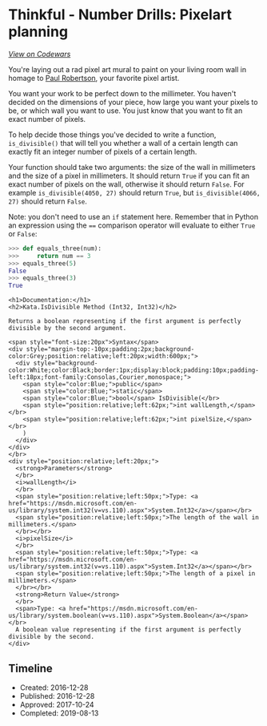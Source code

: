 # Thinkful - Number Drills: Pixelart planning
[*View on Codewars*](https://www.codewars.com/kata/thinkful-number-drills-pixelart-planning)

You're laying out a rad pixel art mural to paint on your living room wall in homage to [Paul Robertson](http://68.media.tumblr.com/0f55f7f3789a354cfcda7c2a64f501d1/tumblr_o7eq3biK9s1qhccbco1_500.png), your favorite pixel artist.

You want your work to be perfect down to the millimeter. You haven't decided on the dimensions of your piece, how large you want your pixels to be, or which wall you want to use. You just know that you want to fit an exact number of pixels.

To help decide those things you've decided to write a function, `is_divisible()` that will tell you whether a wall of a certain length can exactly fit an integer number of pixels of a certain length.

Your function should take two arguments: the size of the wall in millimeters and the size of a pixel in millimeters. It should return `True` if you can fit an exact number of pixels on the wall, otherwise it should return `False`. For example `is_divisible(4050, 27)` should return `True`, but `is_divisible(4066, 27)` should return `False`.

Note: you don't need to use an `if` statement here. Remember that in Python an expression using the `==` comparison operator will evaluate to either `True` or `False`:
```python
>>> def equals_three(num):
>>>     return num == 3
>>> equals_three(5)
False
>>> equals_three(3)
True
```

<!-- C# Documentation -->
```if:csharp
<h1>Documentation:</h1>
<h2>Kata.IsDivisible Method (Int32, Int32)</h2>

Returns a boolean representing if the first argument is perfectly divisible by the second argument.

<span style="font-size:20px">Syntax</span>
<div style="margin-top:-10px;padding:2px;background-color:Grey;position:relative;left:20px;width:600px;">
  <div style="background-color:White;color:Black;border:1px;display:block;padding:10px;padding-left:18px;font-family:Consolas,Courier,monospace;">
    <span style="color:Blue;">public</span>
    <span style="color:Blue;">static</span>
    <span style="color:Blue;">bool</span> IsDivisible(</br>
    <span style="position:relative;left:62px;">int wallLength,</span></br>
    <span style="position:relative;left:62px;">int pixelSize,</span></br>
    )
  </div>
</div>
</br>
<div style="position:relative;left:20px;">
  <strong>Parameters</strong>
  </br>
  <i>wallLength</i>
  </br>
  <span style="position:relative;left:50px;">Type: <a href="https://msdn.microsoft.com/en-us/library/system.int32(v=vs.110).aspx">System.Int32</a></span></br>
  <span style="position:relative;left:50px;">The length of the wall in millimeters.</span>
  </br></br>
  <i>pixelSize</i>
  </br>
  <span style="position:relative;left:50px;">Type: <a href="https://msdn.microsoft.com/en-us/library/system.int32(v=vs.110).aspx">System.Int32</a></span></br>
  <span style="position:relative;left:50px;">The length of a pixel in millimeters.</span>
  </br></br>
  <strong>Return Value</strong>
  </br>
  <span>Type: <a href="https://msdn.microsoft.com/en-us/library/system.boolean(v=vs.110).aspx">System.Boolean</a></span></br>
  A boolean value representing if the first argument is perfectly divisible by the second.
</div>
```
<!-- End C# Documentation -->

## Timeline
- Created: 2016-12-28
- Published: 2016-12-28
- Approved: 2017-10-24
- Completed: 2019-08-13